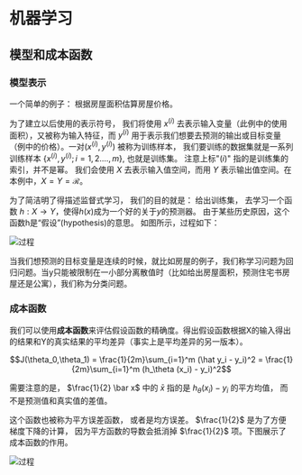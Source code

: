 # 机器学习

## 模型和成本函数
### 模型表示
一个简单的例子： 根据房屋面积估算房屋价格。


为了建立以后使用的表示符号， 我们将使用 $`x^{(i)}`$ 去表示输入变量（此例中的使用面积），又被称为输入特征，而 $`y^{(i)}`$ 用于表示我们想要去预测的输出或目标变量（例中的价格）。一对$`(x^{(i)}, y^{(i)})`$ 被称为训练样本， 我们要训练的数据集就是一系列训练样本 $`\{ x^{(i)}, y^{(i)}; i=1,2....,m \}`$, 也就是训练集。 注意上标"$`(i)`$" 指的是训练集的索引，并不是幂。 我们会使用  $`X`$ 去表示输入值空间，而用 $`Y`$ 表示输出值空间。在本例中，$`X=Y=\mathcal{R}`$。

为了简洁明了得描述监督式学习， 我们的目的就是： 给出训练集， 去学习一个函数 $`h:X \rightarrow Y`$，使得$`h(x)`$成为一个好的关于$`y`$的预测器。 由于某些历史原因，这个函数h是“假设”(hypothesis)的意思。 如图所示，过程如下：

![过程](https://git.yizhoucp.cn/xiaoyu/droplet/uploads/e4ca849216e3bac1b5d764b167a40b55/process.png)

当我们想预测的目标变量是连续的时候，就比如房屋的例子，我们称学习问题为回归问题。当y只能被限制在一小部分离散值时（比如给出房屋面积，预测住宅书房屋还是公寓），我们称为分类问题。

### 成本函数

我们可以使用**成本函数**来评估假设函数的精确度。得出假设函数根据X的输入得出的结果和Y的真实结果的平均差异（事实上是平均差异的另一版本）。
```math
J(\theta_0,\theta_1) = \frac{1}{2m}\sum_{i=1}^m (\hat y_i - y_i)^2 = \frac{1}{2m}\sum_{i=1}^m (h_\theta (x_i) - y_i)^2
```
需要注意的是， $`\frac{1}{2} \bar x`$ 中的 $`\bar x`$ 指的是 $`h_\theta (x_i) - y_i`$ 的平方均值， 而不是预测值和真实值的差值。

这个函数也被称为平方误差函数， 或者是均方误差。 $`\frac{1}{2}`$ 是为了方便梯度下降的计算， 因为平方函数的导数会抵消掉 $`\frac{1}{2}`$ 项。下图展示了成本函数的作用。

![过程](https://git.yizhoucp.cn/xiaoyu/droplet/uploads/b4acc15371a4d825f7ff61920e4df481/cost_function.png)